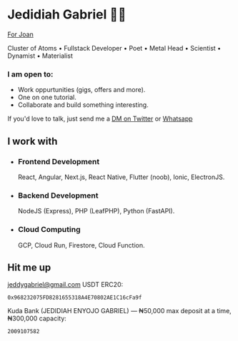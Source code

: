 # Jedidiah Gabriel 🧔🏽 

[For Joan](https://joan.onrender.com)

Cluster of Atoms • Fullstack Developer • Poet • Metal Head • Scientist • Dynamist • Materialist 

### I am open to:
- Work oppurtunities (gigs, offers and more).
- One on one tutorial.
- Collaborate and build something interesting.

If you'd love to talk, just send me a [DM on Twitter](https://twitter.com/jedshock) or [Whatsapp](https://wa.me/+2348140066686)


## I work with

- ### Frontend Development
   React, Angular, Next.js, React Native, Flutter (noob), Ionic, ElectronJS.
- ### Backend Development
   NodeJS (Express), PHP (LeafPHP), Python (FastAPI). 
- ### Cloud Computing
   GCP, Cloud Run, Firestore, Cloud Function. 
## Hit me up

[jeddygabriel@gmail.com](mailto:jeddygabriel@gmail.com)
USDT ERC20:
```
0x968232075FD8281655318A4E70802AE1C16cFa9f
```
Kuda Bank (JEDIDIAH ENYOJO GABRIEL) — ₦50,000 max deposit at a time, ₦300,000 capacity:
```
2009107582
```
